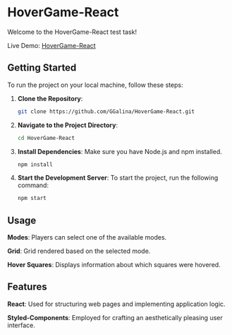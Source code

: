 # HoverGame-React

Welcome to the HoverGame-React test task!

Live Demo: [HoverGame-React](https://ggalina.github.io/HoverGame-React/)

## Getting Started

To run the project on your local machine, follow these steps:

1. **Clone the Repository**:

   ```bash
   git clone https://github.com/GGalina/HoverGame-React.git


2. **Navigate to the Project Directory**:

    ```bash
    cd HoverGame-React

3. **Install Dependencies**:
Make sure you have Node.js and npm installed.

    ```bash
    npm install
    
4. **Start the Development Server**:
To start the project, run the following command:

    ```bash
    npm start

## Usage

**Modes**: Players can select one of the available modes.

**Grid**: Grid rendered based on the selected mode.

**Hover Squares**: Displays information about which squares were hovered.

## Features

**React**: Used for structuring web pages and implementing application logic.

**Styled-Components**: Employed for crafting an aesthetically pleasing user interface.

